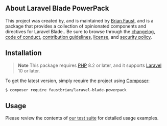 ## About Laravel Blade PowerPack

This project was created by, and is maintained by [Brian Faust](https://github.com/faustbrian), and is a package that provides a collection of opinionated components and directives for Laravel Blade.. Be sure to browse through the [changelog](CHANGELOG.md), [code of conduct](.github/CODE_OF_CONDUCT.md), [contribution guidelines](.github/CONTRIBUTING.md), [license](LICENSE), and [security policy](.github/SECURITY.md).

## Installation

> **Note**
> This package requires [PHP](https://www.php.net/) 8.2 or later, and it supports [Laravel](https://laravel.com/) 10 or later.

To get the latest version, simply require the project using [Composer](https://getcomposer.org/):

```bash
$ composer require faustbrian/laravel-blade-powerpack
```

## Usage

Please review the contents of [our test suite](/tests) for detailed usage examples.
